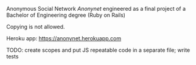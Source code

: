 Anonymous Social Network *Anonynet* engineered as a final project of a Bachelor of Engineering degree (Ruby on Rails)

Copying is not allowed.

Heroku app: https://anonynet.herokuapp.com

TODO: create scopes and put JS repeatable code in a separate file; write tests
